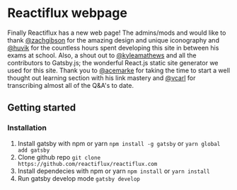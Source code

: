 # Reactiflux webpage
Finally Reactiflux has a new web page! The admins/mods and would like to thank [@zachgibson](http://zachgibsondesign.com/) for the amazing design and unique iconography and [@huvik](https://github.com/Huvik) for the countless hours spent developing this site in between his exams at school. Also, a shout out to [@kyleamathews](https://github.com/kyleamathews) and all the contributors to Gatsby.js; the wonderful React.js static site generator we used for this site. Thank you to [@acemarke](https://github.com/markerikson) for taking the time to start a well thought out learning section with his link mastery and [@vcarl](https://github.com/vcarl) for transcribing almost all of the Q&A's to date.

## Getting started
### Installation 

1. Install gatsby with npm or yarn `npm install -g gatsby` or `yarn global add gatsby`
2. Clone github repo `git clone https://github.com/reactiflux/reactiflux.com`
3. Install dependecies with npm or yarn `npm install` or `yarn install`
4. Run gatsby develop mode `gatsby develop`
